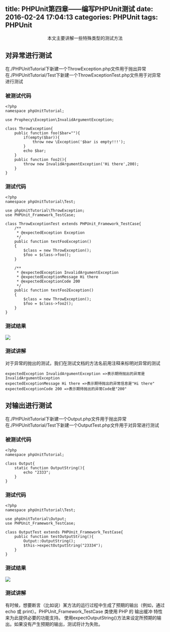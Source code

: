 title: PHPUnit第四章——编写PHPUnit测试
date: 2016-02-24 17:04:13
categories: PHPUnit
tags: PHPUnit
---

<center>本文主要讲解一些特殊类型的测试方法</center>

<!--more-->

## 对异常进行测试

在./PHPUnitTutorial下新建一个ThrowException.php文件用于抛出异常
在./PHPUnitTutorial/Test下新建一个ThrowExceptionTest.php文件用于对异常进行测试

### 被测试代码

```
<?php
namespace phpUnitTutorial;

use Prophecy\Exception\InvalidArgumentException;

class ThrowException{
    public function foo($bar=""){
        if(empty($bar)){
            throw new \Exception('$bar is empty!!!');
        }
        echo $bar;
    }
    public function foo2(){
        throw new InvalidArgumentException('Hi there',200);
    }
}
```

### 测试代码

```
<?php
namespace phpUnitTutorial\Test;

use phpUnitTutorial\ThrowException;
use PHPUnit_Framework_TestCase;

class ThrowExceptionTest extends PHPUnit_Framework_TestCase{
    /**
     * @expectedException Exception
     */
    public function testFooException()
    {
        $class = new ThrowException();
        $foo = $class->foo();
    }

    /**
     * @expectedException InvalidArgumentException
     * @expectedExceptionMessage Hi there
     * @expectedExceptionCode 200
     */
    public function testFoo2Exception()
    {
        $class = new ThrowException();
        $foo = $class->foo2();
    }
}
```
### 测试结果

![](1.png)

### 测试讲解

对于异常的抛出的测试，我们在测试文档的方法名前用注释来标明对异常的测试

```
expectedException InvalidArgumentException =>表示期待抛出的异常是InvalidArgumentException
expectedExceptionMessage Hi there =>表示期待抛出的异常信息是"Hi there"
expectedExceptionCode 200 =>表示期待抛出的异常Code是"200"
```


## 对输出进行测试

在./PHPUnitTutorial下新建一个Output.php文件用于抛出异常
在./PHPUnitTutorial/Test下新建一个OutputTest.php文件用于对异常进行测试

### 被测试代码

```
<?php
namespace phpUnitTutorial;

class Output{
    static function OutputString(){
        echo "2333";
    }
}
```

### 测试代码

```
<?php
namespace phpUnitTutorial\Test;

use phpUnitTutorial\Output;
use PHPUnit_Framework_TestCase;

class OutputTest extends PHPUnit_Framework_TestCase{
    public function testOutputString(){
        Output::OutputString();
        $this->expectOutputString("23334");
    }
}
```

### 测试结果

![](2.png)


### 测试讲解

有时候，想要断言（比如说）某方法的运行过程中生成了预期的输出（例如，通过 echo 或 print）。PHPUnit_Framework_TestCase 类使用 PHP 的 输出缓冲 特性来为此提供必要的功能支持。
使用expectOutputString()方法来设定所预期的输出。如果没有产生预期的输出，测试将计为失败。


